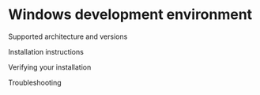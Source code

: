 # Windows development environment

Supported architecture and versions 

Installation instructions

Verifying your installation

Troubleshooting